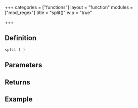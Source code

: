 +++
categories = ["functions"]
layout = "function"
modules = ["mod_regex"]
title = "split()"
wip = "true"

+++

## Definition

    split ( )

## Parameters

## Returns

## Example

```
```
